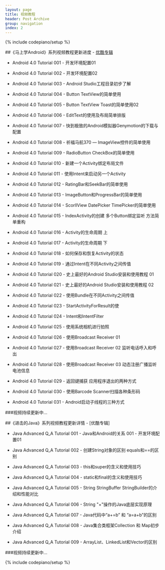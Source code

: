 ```yaml
---
layout: page
title: 视频教程
header: Post Archive
group: navigation
index: 2
---
```

{% include codepiano/setup %}

##《马上学Android》系列视频教程更新进度 - [优酷专辑](http://www.youku.com/playlist_show/id_22039027.html)

* Android 4.0 Tutorial 001 - 开发环境配置01

* Android 4.0 Tutorial 002 - 开发环境配置02

* Android 4.0 Tutorial 003 - Android Studio工程目录初步了解

* Android 4.0 Tutorial 004 - Button TextView的简单使用

* Android 4.0 Tutorial 005 - Button TextView Toast的简单使用02

* Android 4.0 Tutorial 006 - EditText的使用及布局简单排版

* Android 4.0 Tutorial 007 - 快到极致的Android模拟器Genymotion的下载与配置

* Android 4.0 Tutorial 008 - 祈福马航370 — ImageView控件的简单使用

* Android 4.0 Tutorial 009 - RadioButton CheckBox的简单使用

* Android 4.0 Tutorial 010 - 新建一个Activity绑定布局文件

* Android 4.0 Tutorial 011 - 使用Intent来启动另一个Activity

* Android 4.0 Tutorial 012 - RatingBar和SeekBar的简单使用

* Android 4.0 Tutorial 013 - ImageButton和ProgressBar的简单使用

* Android 4.0 Tutorial 014 - ScorllView DatePicker TimePicker的简单使用

* Android 4.0 Tutorial 015 - IndexActivity的创建 多个Button绑定监听 方法简单重构

* Android 4.0 Tutorial 016 - Activity的生命周期 上

* Android 4.0 Tutorial 017 - Activity的生命周期 下

* Android 4.0 Tutorial 018 - 如何保存和恢复Activity的状态

* Android 4.0 Tutorial 019 - 通过Intent在不同Activity之间传值

* Android 4.0 Tutorial 020 - 史上最好的Android Studio安装和使用教程 01

* Android 4.0 Tutorial 021 - 史上最好的Android Studio安装和使用教程 02

* Android 4.0 Tutorial 022 - 使用Bundle在不同Activity之间传值

* Android 4.0 Tutorial 023 - StartActivityForResult的使

* Android 4.0 Tutorial 024 - Intent和IntentFilter

* Android 4.0 Tutorial 025 - 使用系统相机进行拍照

* Android 4.0 Tutorial 026 - 使用Broadcast Receiver 01

* Android 4.0 Tutorial 027 - 使用Broadcast Receiver 02 监听电话呼入和呼出

* Android 4.0 Tutorial 028 - 使用Broadcast Receiver 03 动态注册广播监听电池信息

* Android 4.0 Tutorial 029 - 返回键捕获 应用程序退出的两种方式

* Android 4.0 Tutorial 030 - 使用Barcode Scanner扫描各种条形码

* Android 4.0 Tutorial 031 - Android启动子线程的三种方式

###视频持续更新中...

##《进击的Java》系列视频教程更新详情 - [优酷专辑]

* Java Advanced Q_A Tutorial 001 - Java和Android的关系 001 - 开发环境配置01

* Java Advanced Q_A Tutorial 002 - 创建String对象的区别 equals和==的区别

* Java Advanced Q_A Tutorial 003 - this和super的含义和使用技巧

* Java Advanced Q_A Tutorial 004 - static和final的含义和使用技巧

* Java Advanced Q_A Tutorial 005 - String StringBuffer StringBuilder的介绍和性能对比

* Java Advanced Q_A Tutorial 006 - String "+"操作的Java底层实现原理

* Java Advanced Q_A Tutorial 007 - Java代码中“a+=b” 和 “a=a+b”的区别

* Java Advanced Q_A Tutorial 008 - Java集合类框架Collection 和 Map初步介绍

* Java Advanced Q_A Tutorial 009 - ArrayList、LinkedList和Vector的区别

###视频持续更新中...

{% include codepiano/setup %}